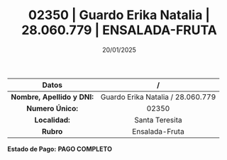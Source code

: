 ﻿---
title: 02350 | Guardo Erika Natalia | 28.060.779 | ENSALADA-FRUTA
date: 20/01/2025
draft: false
tags: ['santa-teresita', 'titular', 'ensalada-fruta']
---

|          **Datos**          |  /  |
|:---------------------------:|:---:|
| **Nombre, Apellido y DNI:** | Guardo Erika Natalia / 28.060.779 |
|      **Numero Único:**      | 02350 |
|        **Localidad:**       | Santa Teresita |
|          **Rubro**          | Ensalada-Fruta |

**Estado de Pago:** **PAGO COMPLETO**
